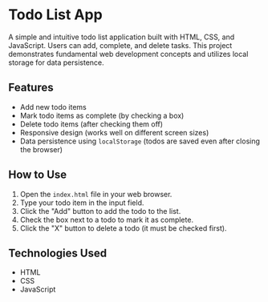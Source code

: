 # Todo List App

A simple and intuitive todo list application built with HTML, CSS, and JavaScript.  Users can add, complete, and delete tasks.  This project demonstrates fundamental web development concepts and utilizes local storage for data persistence.

## Features

-   Add new todo items
-   Mark todo items as complete (by checking a box)
-   Delete todo items (after checking them off)
-   Responsive design (works well on different screen sizes)
-   Data persistence using `localStorage` (todos are saved even after closing the browser)


## How to Use

1. Open the `index.html` file in your web browser.
2. Type your todo item in the input field.
3. Click the "Add" button to add the todo to the list.
4. Check the box next to a todo to mark it as complete.
5. Click the "X" button to delete a todo (it must be checked first).


## Technologies Used

-   HTML
-   CSS
-   JavaScript
